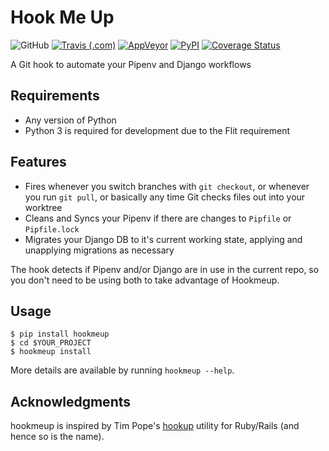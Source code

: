 # Hook Me Up

![GitHub](https://img.shields.io/github/license/djmoch/hookmeup.svg)
[![Travis (.com)](https://img.shields.io/travis/com/djmoch/hookmeup.svg?logo=travis)](https://travis-ci.com/djmoch/hookmeup)
[![AppVeyor](https://img.shields.io/appveyor/ci/djmoch/hookmeup.svg?logo=appveyor)](https://ci.appveyor.com/project/djmoch/hookmeup)
[![PyPI](https://img.shields.io/pypi/v/hookmeup.svg)](https://pypi.org/project/hookmeup/)
[![Coverage Status](https://coveralls.io/repos/github/djmoch/hookmeup/badge.svg?branch=master)](https://coveralls.io/github/djmoch/hookmeup?branch=master)

A Git hook to automate your Pipenv and Django workflows

## Requirements

- Any version of Python
- Python 3 is required for development due to the Flit requirement

## Features

- Fires whenever you switch branches with `git checkout`, or whenever
  you run `git pull`, or basically any time Git checks files out into
  your worktree
- Cleans and Syncs your Pipenv if there are changes to `Pipfile` or
  `Pipfile.lock`
- Migrates your Django DB to it's current working state, applying and
  unapplying migrations as necessary

The hook detects if Pipenv and/or Django are in use in the current repo,
so you don't need to be using both to take advantage of Hookmeup.

## Usage

```
$ pip install hookmeup
$ cd $YOUR_PROJECT
$ hookmeup install
```

More details are available by running `hookmeup --help`.

## Acknowledgments

hookmeup is inspired by Tim Pope's
[hookup](https://github.com/tpope/hookup) utility for Ruby/Rails (and
hence so is the name).
